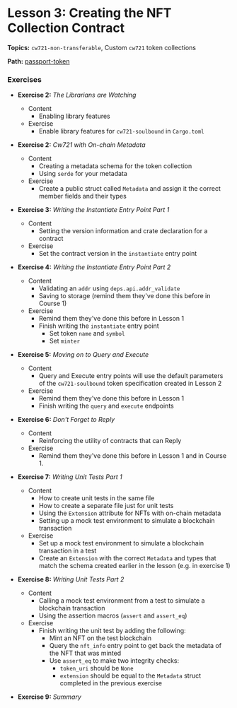 # Lesson 3: Creating the NFT Collection Contract

**Topics:** `cw721-non-transferable`, Custom `cw721` token collections

**Path:** [passport-token](https://github.com/drewstaylor/area-52-course-2/tree/main/nft/passport-token)

### Exercises

- **Exercise 2:** _The Librarians are Watching_
  - Content
    - Enabling library features
  - Exercise
    - Enable library features for `cw721-soulbound` in `Cargo.toml`
    

- **Exercise 2:** _Cw721 with On-chain Metadata_
  - Content
    - Creating a metadata schema for the token collection
    - Using `serde` for your metadata
  - Exercise
    - Create a public struct called `Metadata` and assign it the correct member fields and their types

<!-- - **Exercise 3:** _Helpful Types, Aliases and Visibilty_
  - Content
    - Modify from [prework](https://github.com/phi-labs-ltd/area-52-course2-prework/blob/main/course-02-cw721/lesson-03_cw721-visa/exercise-07/exercise.md)
  - Create the following helper types and give them public visibility
    - pub type Extension = Option<Metadata>;
    - pub type Cw721MetadataContract<'a> = cw721_soulbound::Cw721Contract<'a, Extension, Empty, Empty, Empty>;
    - pub type ExecuteMsg = cw721_soulbound::ExecuteMsg<Extension, Empty>; -->

- **Exercise 3:** _Writing the Instantiate Entry Point Part 1_
  - Content
    - Setting the version information and crate declaration for a contract
  - Exercise
    - Set the contract version in the `instantiate` entry point

- **Exercise 4:** _Writing the Instantiate Entry Point Part 2_
  - Content
    - Validating an `addr` using `deps.api.addr_validate`
    - Saving to storage (remind them they've done this before in Course 1)
  - Exercise
    - Remind them they've done this before in Lesson 1
    - Finish writing the `instantiate` entry point
      - Set token `name` and `symbol`
      - Set `minter`

- **Exercise 5:** _Moving on to Query and Execute_
  - Content
    - Query and Execute entry points will use the default parameters of the `cw721-soulbound` token specification created in Lesson 2
  - Exercise
    - Remind them they've done this before in Lesson 1
    - Finish writing the `query` and `execute` endpoints

- **Exercise 6:** _Don't Forget to Reply_
  - Content
    - Reinforcing the utility of contracts that can Reply
  - Exercise
    - Remind them they've done this before in Lesson 1 and in Course 1.

- **Exercise 7:** _Writing Unit Tests Part 1_
  - Content
    - How to create unit tests in the same file
    - How to create a separate file just for unit tests
    - Using the `Extension` attribute for NFTs with on-chain metadata
    - Setting up a mock test environment to simulate a blockchain transaction
  - Exercise
    - Set up a mock test environment to simulate a blockchain transaction in a test
    - Create an `Extension` with the correct `Metadata` and types that match the schema created earlier in the lesson (e.g. in exercise 1)

- **Exercise 8:** _Writing Unit Tests Part 2_
  - Content
    - Calling a mock test environment from a test to simulate a blockchain transaction
    - Using the assertion macros (`assert` and `assert_eq`)
  - Exercise
    - Finish writing the unit test by adding the following:
      - Mint an NFT on the test blockchain
      - Query the `nft_info` entry point to get back the metadata of the NFT that was minted
      - Use `assert_eq` to make two integrity checks:
        - `token_uri` should be `None`
        - `extension` should be equal to the `Metadata` struct completed in the previous exercise

- **Exercise 9:** _Summary_
